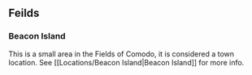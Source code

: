 

## Feilds

### Beacon Island
This is a small area in the Fields of Comodo, it is considered a town location. See [[Locations/Beacon Island|Beacon Island]] for more info.